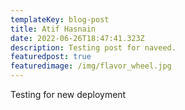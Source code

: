 ```yaml
---
templateKey: blog-post
title: Atif Hasnain
date: 2022-06-26T18:47:41.323Z
description: Testing post for naveed.
featuredpost: true
featuredimage: /img/flavor_wheel.jpg
---
```

Testing for new deployment